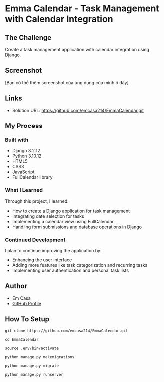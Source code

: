 # Emma Calendar - Task Management with Calendar Integration

## The Challenge

Create a task management application with calendar integration using Django.

## Screenshot

[Bạn có thể thêm screenshot của ứng dụng của mình ở đây]

## Links

- Solution URL: https://github.com/emcasa214/EmmaCalendar.git

## My Process

### Built with

- Django 3.2.12
- Python 3.10.12
- HTML5
- CSS3
- JavaScript
- FullCalendar library

### What I Learned

Through this project, I learned:
- How to create a Django application for task management
- Integrating date selection for tasks
- Implementing a calendar view using FullCalendar
- Handling form submissions and database operations in Django

### Continued Development

I plan to continue improving the application by:
- Enhancing the user interface
- Adding more features like task categorization and recurring tasks
- Implementing user authentication and personal task lists

## Author

- Em Casa
- [GitHub Profile](https://github.com/emcasa214)

## How To Setup
```
git clone https://github.com/emcasa214/EmmaCalendar.git
```
```
cd EmmaCalendar
```
```
source .env/bin/activate
```
```
python manage.py makemigrations
```
```
python manage.py migrate
```
```
python manage.py runserver
```